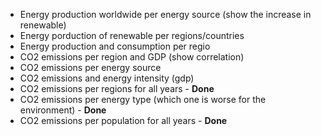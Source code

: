 - Energy production worldwide per energy source (show the increase in renewable)
- Energy porduction of renewable per regions/countries
- Energy production and consumption per regio
- CO2 emissions per region and GDP (show correlation)
- CO2 emissions per energy source
- CO2 emissions and energy intensity (gdp)
- CO2 emissions per regions for all years - **Done**
- CO2 emissions per energy type (which one is worse for the environment) - **Done**
- CO2 emissions per population for all years - **Done**
